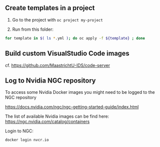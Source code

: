 ## Create templates in a project

1. Go to the project with `oc project my-project`

2. Run from this folder:

```bash
for template in $( ls *.yml ); do oc apply -f ${template} ; done
```

## Build custom VisualStudio Code images

cf. https://github.com/MaastrichtU-IDS/code-server

## Log to Nvidia NGC repository

To access some Nvidia Docker images you might need to be logged to the NGC repository

https://docs.nvidia.com/ngc/ngc-getting-started-guide/index.html

The list of available Nvidia images can be find here: https://ngc.nvidia.com/catalog/containers

Login to NGC:

```bash
docker login nvcr.io
```

